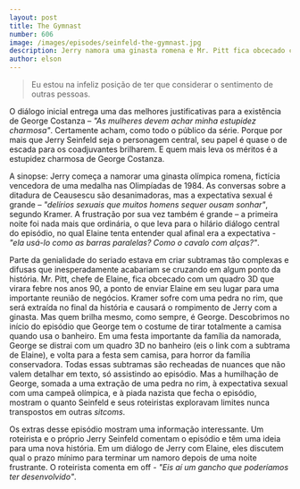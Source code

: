```yaml
---
layout: post
title: The Gymnast
number: 606
image: /images/episodes/seinfeld-the-gymnast.jpg
description: Jerry namora uma ginasta romena e Mr. Pitt fica obcecado com um quadro 3D.
author: elson
---
```


> Eu estou na infeliz posição de ter que considerar o sentimento de outras pessoas.

O diálogo inicial entrega uma das melhores justificativas para a existência de George Costanza – *"As mulheres devem achar minha estupidez charmosa"*. Certamente acham, como todo o público da série. Porque por mais que Jerry Seinfeld seja o personagem central, seu papel é quase o de escada para os coadjuvantes brilharem. E quem mais leva os méritos é a estupidez charmosa de George Costanza.

A sinopse: Jerry começa a namorar uma ginasta olímpica romena, fictícia vencedora de uma medalha nas Olimpíadas de 1984. As conversas sobre a ditadura de Ceausescu são desanimadoras, mas a expectativa sexual é grande – *"delírios sexuais que muitos homens sequer ousam sonhar"*, segundo Kramer. A frustração por sua vez também é grande – a primeira noite foi nada mais que ordinária, o que leva para o hilário diálogo central do episódio, no qual Elaine tenta entender qual afinal era a expectativa - *"ela usá-lo como as barras paralelas? Como o cavalo com alças?"*.

Parte da genialidade do seriado estava em criar subtramas tão complexas e difusas que inesperadamente acabariam se cruzando em algum ponto da história. Mr. Pitt, chefe de Elaine, fica obcecado com um quadro 3D que virara febre nos anos 90, a ponto de enviar Elaine em seu lugar para uma importante reunião de negócios. Kramer sofre com uma pedra no rim, que será extraída no final da história e causará o rompimento de Jerry com a ginasta. Mas quem brilha mesmo, como sempre, é George. Descobrimos no início do episódio que George tem o costume de tirar totalmente a camisa quando usa o banheiro. Em uma festa importante da família da namorada, George se distrai com um quadro 3D no banheiro (eis o link com a subtrama de Elaine), e volta para a festa sem camisa, para horror da família conservadora. Todas essas subtramas são recheadas de nuances que não valem detalhar em texto, só assistindo ao episódio. Mas a humilhação de George, somada a uma extração de uma pedra no rim, à expectativa sexual com uma campeã olímpica, e à piada nazista que fecha o episódio, mostram o quanto Seinfeld e seus roteiristas exploravam limites nunca transpostos em outras *sitcoms*.

Os extras desse episódio mostram uma informação interessante. Um roteirista e o próprio Jerry Seinfeld comentam o episódio e têm uma ideia para uma nova história. Em um diálogo de Jerry com Elaine, eles discutem qual o prazo mínimo para terminar um namoro depois de uma noite frustrante. O roteirista comenta em off - *"Eis aí um gancho que poderíamos ter desenvolvido"*.